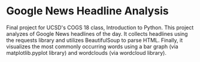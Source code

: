 # Google News Headline Analysis
Final project for UCSD's COGS 18 class, Introduction to Python. This project analyzes of Google News headlines of the day. It collects headlines using the requests library and utilizes BeautifulSoup to parse HTML. Finally, it visualizes the most commonly occurring words using a bar graph (via matplotlib.pyplot library) and wordclouds (via wordcloud library).
